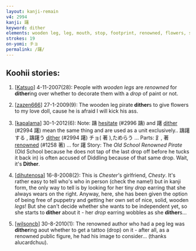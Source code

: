 ```yaml
---
layout: kanji-remain
v4: 2994
kanji: 躇
keyword: dither
elements: wooden leg, leg, mouth, stop, footprint, renowned, flowers, someone, puppet, sooty, old man, sun, day
strokes: 19
on-yomi: チョ
permalink: /躇/
---
```


## Koohii stories: 

1) [<a href="http://kanji.koohii.com/profile/Katsuo">Katsuo</a>] 4-11-2007(28): People with <em>wooden legs</em> are <em>renowned</em> for<strong> dither</strong>ing over whether to decorate them with a <em>drop</em> of paint or not.

2) [<a href="http://kanji.koohii.com/profile/zazen666">zazen666</a>] 27-1-2009(9): The wooden leg pirate<strong> dither</strong>s to give flowers to my love doll, cause he is afraid I will kick his ass.

3) [<a href="http://kanji.koohii.com/profile/kapalama">kapalama</a>] 30-1-2012(6): Note: 躊 <a href="../v4/2996.html">hesitate</a> (#2996 躊) and 躇 <a href="../v4/2994.html">dither</a> (#2994 躇) mean the same thing and are used as a unit exclusively.. 躊躇する , 躊躇う <a href="../v4/2994.html">dither</a> (#2994 躇) チョ( 著 ),ためらう ... Parts: ⻊, 著 <a href="../v4/1258.html">renowned</a> (#1258 著) ... for 躇 Story: The <em>Old School Renowned Pirate</em> (Old School because he does not tap of the last drop off before he tucks it back in) is often accused of Diddling because of that same drop. Wait, it&#039;s<strong> Dither</strong>.

4) [<a href="http://kanji.koohii.com/profile/dihutenosa">dihutenosa</a>] 16-8-2008(2): This is <em>Chester&#039;</em>s girlfriend, <em>Chesty</em>. It&#039;s rather easy to tell who&#039;s who in person (check the name!) but in kanji form, the only way to tell is by looking for her tiny <em>drop</em> earring that she always wears on the right. Anyway, here, she has been given the option of being free of puppetry and getting her own set of nice, solid, wooden <em>legs</em>! But she can&#039;t decide whether she wants to be independent yet, so she starts to<strong> dither</strong> about it - her <em>drop</em> earring wobbles as she <strong>dither</strong>s...

5) [<a href="http://kanji.koohii.com/profile/wilsoncb">wilsoncb</a>] 30-8-2010(1): The renowned author who had a peg leg was<strong> dither</strong>ing aout whether to get a tattoo (drop) on it - after all, as a renowned public figure, he had his image to consider... (thanks alucardchuu).

